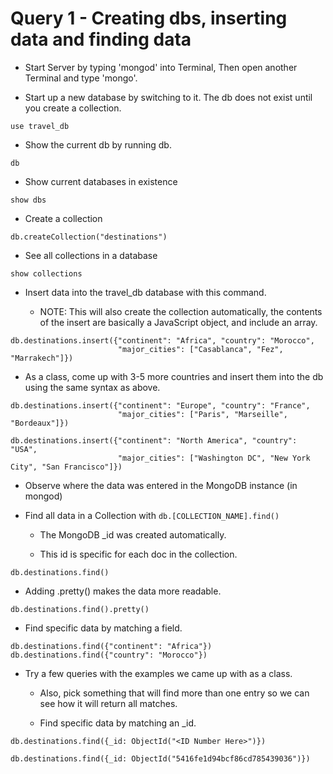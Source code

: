 # Query 1 - Creating dbs, inserting data and finding data

* Start Server by typing 'mongod' into Terminal, 
Then open another Terminal and type 'mongo'.


* Start up a new database by switching to it. The db does not exist until you create a collection.

```
use travel_db
```

* Show the current db by running db.

```
db
```

* Show current databases in existence

```
show dbs
```

* Create a collection

```
db.createCollection("destinations")
```

* See all collections in a database

```
show collections
```

* Insert data into the travel_db database with this command.

  - NOTE: This will also create the collection automatically, the contents of the insert are basically a JavaScript object, and include an array.

```
db.destinations.insert({"continent": "Africa", "country": "Morocco",
                        "major_cities": ["Casablanca", "Fez", "Marrakech"]})
```

* As a class, come up with 3-5 more countries and insert them into the db using the same syntax as above.

```
db.destinations.insert({"continent": "Europe", "country": "France",
                        "major_cities": ["Paris", "Marseille", "Bordeaux"]})

db.destinations.insert({"continent": "North America", "country": "USA",
                        "major_cities": ["Washington DC", "New York City", "San Francisco"]})
```

* Observe where the data was entered in the MongoDB instance (in mongod)

* Find all data in a Collection with `db.[COLLECTION_NAME].find()`

  - The MongoDB \_id was created automatically.

  - This id is specific for each doc in the collection.

```
db.destinations.find()
```

* Adding .pretty() makes the data more readable.

```
db.destinations.find().pretty()
```

* Find specific data by matching a field.

```
db.destinations.find({"continent": "Africa"})
db.destinations.find({"country": "Morocco"})
```

* Try a few queries with the examples we came up with as a class.

  - Also, pick something that will find more than one entry so we can see how it will return all matches.

  - Find specific data by matching an \_id.

```
db.destinations.find({_id: ObjectId("<ID Number Here>")})

db.destinations.find({_id: ObjectId("5416fe1d94bcf86cd785439036")})
```
